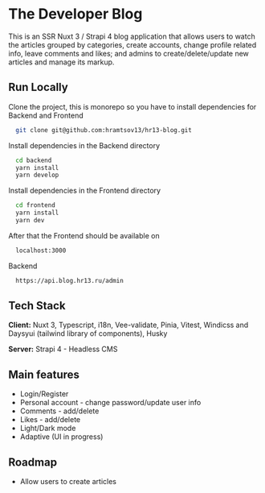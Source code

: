 # The Developer Blog

This is an SSR Nuxt 3 / Strapi 4 blog application that allows users to watch the articles grouped by categories, create accounts, change profile related info, leave comments and likes; and admins to create/delete/update new articles and manage its markup.

## Run Locally

Clone the project, this is monorepo so you have to install dependencies for Backend and Frontend

```bash
  git clone git@github.com:hramtsov13/hr13-blog.git
```

Install dependencies in the Backend directory

```bash
  cd backend
  yarn install
  yarn develop
```

Install dependencies in the Frontend directory

```bash
  cd frontend
  yarn install
  yarn dev
```

After that the Frontend should be available on

```bash
  localhost:3000
```

Backend

```bash
  https://api.blog.hr13.ru/admin
```

## Tech Stack

**Client:** Nuxt 3, Typescript, i18n, Vee-validate, Pinia, Vitest, Windicss and Daysyui (tailwind library of components), Husky

**Server:** Strapi 4 - Headless CMS

## Main features

- Login/Register
- Personal account - change password/update user info
- Comments - add/delete
- Likes - add/delete
- Light/Dark mode
- Adaptive (UI in progress)

## Roadmap

- Allow users to create articles
